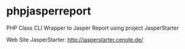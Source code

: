 # phpjasperreport
PHP Class CLI Wrapper to Jasper Report using project JasperStarter

Web Site JasperStarter:
http://jasperstarter.cenote.de/
